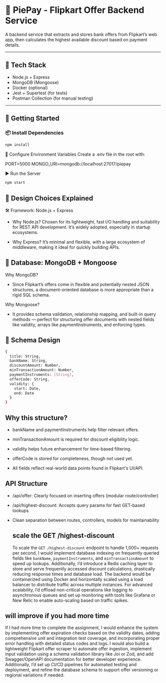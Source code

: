 # 🧠 PiePay - Flipkart Offer Backend Service

A backend service that extracts and stores bank offers from Flipkart’s web app, then calculates the highest available discount based on payment details.

---

## 🔧 Tech Stack

- Node.js + Express
- MongoDB (Mongoose)
- Docker (optional)
- Jest + Supertest (for tests)
- Postman Collection (for manual testing)

---

## 🚀 Getting Started

### 📦 Install Dependencies

```bash
npm install
```

🔐 Configure Environment Variables
Create a .env file in the root with:

PORT=5000
MONGO_URI=mongodb://localhost:27017/piepay

▶️ Run the Server
```bash
npm start
```

## 🎨 Design Choices Explained
🛠️ Framework: Node.js + Express
- Why Node.js?
Chosen for its lightweight, fast I/O handling and suitability for REST API development. It’s widely adopted, especially in startup ecosystems.

- Why Express?
It’s minimal and flexible, with a large ecosystem of middleware, making it ideal for quickly building APIs.

## 🧱 Database: MongoDB + Mongoose
Why MongoDB?
- Since Flipkart’s offers come in flexible and potentially nested JSON structures, a document-oriented database is more appropriate than a rigid SQL schema.

Why Mongoose?
- It provides schema validation, relationship mapping, and built-in query methods — perfect for structuring offer documents with nested fields like validity, arrays like paymentInstruments, and enforcing types.

##  📄 Schema Design
```bash
{
  title: String,
  bankName: String,
  discountAmount: Number,
  minTransactionAmount: Number,
  paymentInstruments: [String],
  offerCode: String,
  validity: {
    start: Date,
    end: Date
  }
}
```
## Why this structure?

- bankName and paymentInstruments help filter relevant offers.

- minTransactionAmount is required for discount eligibility logic.

- validity helps future enhancement for time-based filtering.

- offerCode is stored for completeness, though not used yet.

- All fields reflect real-world data points found in Flipkart's UI/API.

 ## API Structure
- /api/offer: Clearly focused on inserting offers (modular route/controller)

- /api/highest-discount: Accepts query params for fast GET-based lookups

- Clean separation between routes, controllers, models for maintainability

  ## scale the GET /highest-discount 

  To scale the `GET /highest-discount` endpoint to handle 1,000+ requests per second, I would implement database indexing on frequently queried fields like `bankName`, `paymentInstruments`, and `minTransactionAmount` to speed up lookups. Additionally, I’d introduce a Redis caching layer to store and serve frequently accessed discount calculations, drastically reducing response times and database load. The backend would be containerized using Docker and horizontally scaled using a load balancer to distribute traffic across multiple instances. For advanced scalability, I’d offload non-critical operations like logging to asynchronous queues and set up monitoring with tools like Grafana or New Relic to enable auto-scaling based on traffic spikes.

## will improve if you had more time 
If I had more time to complete the assignment, I would enhance the system by implementing offer expiration checks based on the validity dates, adding comprehensive unit and integration test coverage, and incorporating proper error handling with detailed status codes and logs. I would also build a lightweight Flipkart offer scraper to automate offer ingestion, implement input validation using a schema validation library like Joi or Zod, and add Swagger/OpenAPI documentation for better developer experience. Additionally, I’d set up CI/CD pipelines for automated testing and deployment, and refine the database schema to support offer versioning or regional variations if needed.

